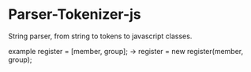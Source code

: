 # Parser-Tokenizer-js
String parser, from string to tokens to javascript classes.

example 
register = [member, group];
-> 
register = new register(member, group);
